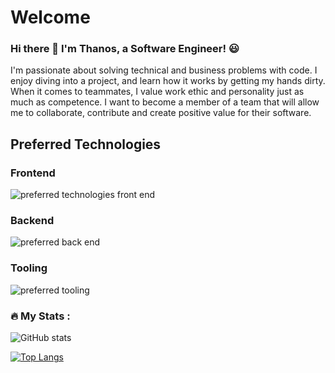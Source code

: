 # Welcome 


### Hi there 👋 I'm Thanos, a Software Engineer! :smiley:

I'm passionate about solving technical and business problems with code. I enjoy diving into a project, and learn how it works by getting my hands dirty. When it comes to teammates, I value work ethic and personality just as much as competence.
I want to become a member of a team that will allow me to collaborate, contribute and create positive value for their software.

## Preferred Technologies
### Frontend

<img src="https://skillicons.dev/icons?i=ts,react,nextjs,vue,tailwind,materialui" alt="preferred technologies front end" />

### Backend
<img src="https://skillicons.dev/icons?i=nodejs,golang,rust,postgresql,mysql" alt="preferred back end" />

### Tooling
<img src="https://skillicons.dev/icons?i=linux,bash,vscode,git,docker" alt="preferred tooling" />


### :fire: My Stats :
![GitHub stats](https://github-readme-stats.vercel.app/api?username=thanosngplus&show_icons=true&theme=radical)

[![Top Langs](https://github-readme-stats.vercel.app/api/top-langs/?username=thanosngplus&layout=compact&theme=tokyonight)](https://github.com/anuraghazra/github-readme-stats)
